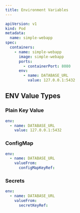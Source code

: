 ```yaml
---
title: Environment Variables
---
```


```yaml
apiVersion: v1
kind: Pod
metadata:
  name: simple-webapp
spec:
  containers:
    - name: simple-webapp
      image: simple-webapp
      ports:
        - containerPort: 8080
      env:
        - name: DATABASE_URL
          value: 127.0.0.1:5432
```

## ENV Value Types

### Plain Key Value

```yaml
env:
  - name: DATABASE_URL
    value: 127.0.0.1:5432
```

### ConfigMap

```yaml
env:
  - name: DATABASE_URL
    valueFrom:
      configMapKeyRef:
```

### Secrets

```yaml
env:
  - name: DATABASE_URL
    valueFrom:
      secretKeyRef:
```
